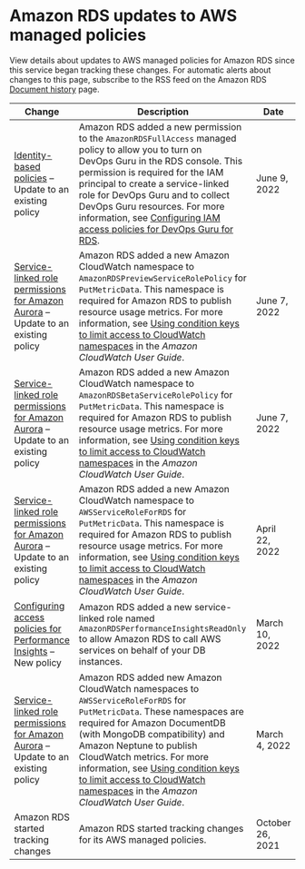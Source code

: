 # Amazon RDS updates to AWS managed policies<a name="rds-manpol-updates"></a>

View details about updates to AWS managed policies for Amazon RDS since this service began tracking these changes\. For automatic alerts about changes to this page, subscribe to the RSS feed on the Amazon RDS [Document history](https://docs.aws.amazon.com/AmazonRDS/latest/UserGuide/WhatsNew.html) page\.


| Change | Description | Date | 
| --- | --- | --- | 
|  [Identity\-based policies](UsingWithRDS.IAM.md#security_iam_access-manage-id-based-policies) – Update to an existing policy  |  Amazon RDS added a new permission to the `AmazonRDSFullAccess` managed policy to allow you to turn on DevOps Guru in the RDS console\. This permission is required for the IAM principal to create a service\-linked role for DevOps Guru and to collect DevOps Guru resources\. For more information, see [Configuring IAM access policies for DevOps Guru for RDS](devops-guru-for-rds.md#devops-guru-for-rds.configuring.access)\.  |  June 9, 2022  | 
|  [Service\-linked role permissions for Amazon Aurora](UsingWithRDS.IAM.ServiceLinkedRoles.md#service-linked-role-permissions) – Update to an existing policy  |  Amazon RDS added a new Amazon CloudWatch namespace to `AmazonRDSPreviewServiceRolePolicy` for `PutMetricData`\. This namespace is required for Amazon RDS to publish resource usage metrics\. For more information, see [Using condition keys to limit access to CloudWatch namespaces](https://docs.aws.amazon.com/AmazonCloudWatch/latest/monitoring/iam-cw-condition-keys-namespace.html) in the *Amazon CloudWatch User Guide*\.  |  June 7, 2022  | 
|  [Service\-linked role permissions for Amazon Aurora](UsingWithRDS.IAM.ServiceLinkedRoles.md#service-linked-role-permissions) – Update to an existing policy  |  Amazon RDS added a new Amazon CloudWatch namespace to `AmazonRDSBetaServiceRolePolicy` for `PutMetricData`\. This namespace is required for Amazon RDS to publish resource usage metrics\. For more information, see [Using condition keys to limit access to CloudWatch namespaces](https://docs.aws.amazon.com/AmazonCloudWatch/latest/monitoring/iam-cw-condition-keys-namespace.html) in the *Amazon CloudWatch User Guide*\.  |  June 7, 2022  | 
|  [Service\-linked role permissions for Amazon Aurora](UsingWithRDS.IAM.ServiceLinkedRoles.md#service-linked-role-permissions) – Update to an existing policy  |  Amazon RDS added a new Amazon CloudWatch namespace to `AWSServiceRoleForRDS` for `PutMetricData`\. This namespace is required for Amazon RDS to publish resource usage metrics\. For more information, see [Using condition keys to limit access to CloudWatch namespaces](https://docs.aws.amazon.com/AmazonCloudWatch/latest/monitoring/iam-cw-condition-keys-namespace.html) in the *Amazon CloudWatch User Guide*\.  |  April 22, 2022  | 
|  [Configuring access policies for Performance Insights](USER_PerfInsights.access-control.md) – New policy  |  Amazon RDS added a new service\-linked role named `AmazonRDSPerformanceInsightsReadOnly` to allow Amazon RDS to call AWS services on behalf of your DB instances\.  |  March 10, 2022  | 
|  [Service\-linked role permissions for Amazon Aurora](UsingWithRDS.IAM.ServiceLinkedRoles.md#service-linked-role-permissions) – Update to an existing policy  |  Amazon RDS added new Amazon CloudWatch namespaces to `AWSServiceRoleForRDS` for `PutMetricData`\. These namespaces are required for Amazon DocumentDB \(with MongoDB compatibility\) and Amazon Neptune to publish CloudWatch metrics\. For more information, see [Using condition keys to limit access to CloudWatch namespaces](https://docs.aws.amazon.com/AmazonCloudWatch/latest/monitoring/iam-cw-condition-keys-namespace.html) in the *Amazon CloudWatch User Guide*\.  |  March 4, 2022  | 
|  Amazon RDS started tracking changes  |  Amazon RDS started tracking changes for its AWS managed policies\.  |  October 26, 2021  | 